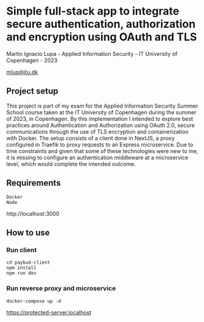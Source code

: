 # Simple full-stack app to integrate secure authentication, authorization and encryption using OAuth and TLS

Martin Ignacio Lupa - Applied Information Security - IT University of Copenhagen - 2023

mlup@itu.dk

## Project setup

This project is part of my exam for the Applied Information Security Summer School course taken at the IT University of Copenhagen during the summer of 2023, in Copenhagen.
By this implementation I intended to explore best practices around Authentication and Authorization using OAuth 2.0, secure communications through the use of TLS encryption and containerization with Docker.
The setup consists of a client done in NextJS, a proxy configured in Traefik to proxy requests to an Express microservice. Due to time constraints and given that some of these technologies were new to me, it is missing to configure an authentication middleware at a microservice level, which would complete the intended outcome.


## Requirements

```
Docker
Node
```
http://localhost:3000
## How to use
### Run client
```
cd paybud-client
npm install
npm run dev
```
### Run reverse proxy and microservice

```
docker-compose up -d
```
https://protected-server.localhost
